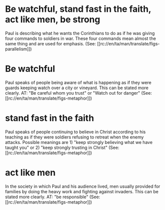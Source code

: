 # Be watchful, stand fast in the faith, act like men, be strong

Paul is describing what he wants the Corinthians to do as if he was giving four commands to soldiers in war. These four commands mean almost the same thing and are used for emphasis. (See: [[rc://en/ta/man/translate/figs-parallelism]])

# Be watchful

Paul speaks of people being aware of what is happening as if they were guards keeping watch over a city or vineyard. This can be stated more clearly. AT: "Be careful whom you trust" or "Watch out for danger" (See: [[rc://en/ta/man/translate/figs-metaphor]])

# stand fast in the faith

Paul speaks of people continuing to believe in Christ according to his teaching as if they were soldiers refusing to retreat when the enemy attacks. Possible meanings are 1) "keep strongly believing what we have taught you" or 2) "keep strongly trusting in Christ" (See: [[rc://en/ta/man/translate/figs-metaphor]])

# act like men

In the society in which Paul and his audience lived, men usually provided for families by doing the heavy work and fighting against invaders. This can be stated more clearly. AT: "be responsible" (See: [[rc://en/ta/man/translate/figs-metaphor]])

